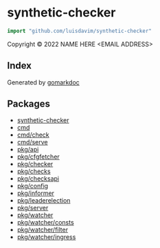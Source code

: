 <!-- Code generated by gomarkdoc. DO NOT EDIT -->

# synthetic\-checker

```go
import "github.com/luisdavim/synthetic-checker"
```

Copyright © 2022 NAME HERE \<EMAIL ADDRESS\>

## Index





Generated by [gomarkdoc](<https://github.com/princjef/gomarkdoc>)

## Packages

- [synthetic-checker](README.md)
- [cmd](cmd/README.md)
- [cmd/check](cmd/check/README.md)
- [cmd/serve](cmd/serve/README.md)
- [pkg/api](pkg/api/README.md)
- [pkg/cfgfetcher](pkg/cfgfetcher/README.md)
- [pkg/checker](pkg/checker/README.md)
- [pkg/checks](pkg/checks/README.md)
- [pkg/checksapi](pkg/checksapi/README.md)
- [pkg/config](pkg/config/README.md)
- [pkg/informer](pkg/informer/README.md)
- [pkg/leaderelection](pkg/leaderelection/README.md)
- [pkg/server](pkg/server/README.md)
- [pkg/watcher](pkg/watcher/README.md)
- [pkg/watcher/consts](pkg/watcher/consts/README.md)
- [pkg/watcher/filter](pkg/watcher/filter/README.md)
- [pkg/watcher/ingress](pkg/watcher/ingress/README.md)
